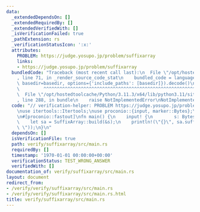 ```yaml
---
data:
  _extendedDependsOn: []
  _extendedRequiredBy: []
  _extendedVerifiedWith: []
  _isVerificationFailed: true
  _pathExtension: rs
  _verificationStatusIcon: ':x:'
  attributes:
    PROBLEM: https://judge.yosupo.jp/problem/suffixarray
    links:
    - https://judge.yosupo.jp/problem/suffixarray
  bundledCode: "Traceback (most recent call last):\n  File \"/opt/hostedtoolcache/Python/3.11.3/x64/lib/python3.11/site-packages/onlinejudge_verify/documentation/build.py\"\
    , line 71, in _render_source_code_stat\n    bundled_code = language.bundle(stat.path,\
    \ basedir=basedir, options={'include_paths': [basedir]}).decode()\n          \
    \         ^^^^^^^^^^^^^^^^^^^^^^^^^^^^^^^^^^^^^^^^^^^^^^^^^^^^^^^^^^^^^^^^^^^^^^^^^^^^^^^^^\n\
    \  File \"/opt/hostedtoolcache/Python/3.11.3/x64/lib/python3.11/site-packages/onlinejudge_verify/languages/rust.py\"\
    , line 288, in bundle\n    raise NotImplementedError\nNotImplementedError\n"
  code: "// verification-helper: PROBLEM https://judge.yosupo.jp/problem/suffixarray\n\
    \nuse itertools::Itertools;\nuse proconio::{input, marker::Bytes};\nuse suffix_array::SuffixArray;\n\
    \n#[proconio::fastout]\nfn main() {\n    input! {\n        s: Bytes,\n    }\n\
    \    let sa = SuffixArray::build(&s);\n    println!(\"{}\", sa.suffix_array().iter().join(\"\
    \ \"));\n}\n"
  dependsOn: []
  isVerificationFile: true
  path: verify/suffixarray/src/main.rs
  requiredBy: []
  timestamp: '1970-01-01 00:00:00+00:00'
  verificationStatus: TEST_WRONG_ANSWER
  verifiedWith: []
documentation_of: verify/suffixarray/src/main.rs
layout: document
redirect_from:
- /verify/verify/suffixarray/src/main.rs
- /verify/verify/suffixarray/src/main.rs.html
title: verify/suffixarray/src/main.rs
---
```

